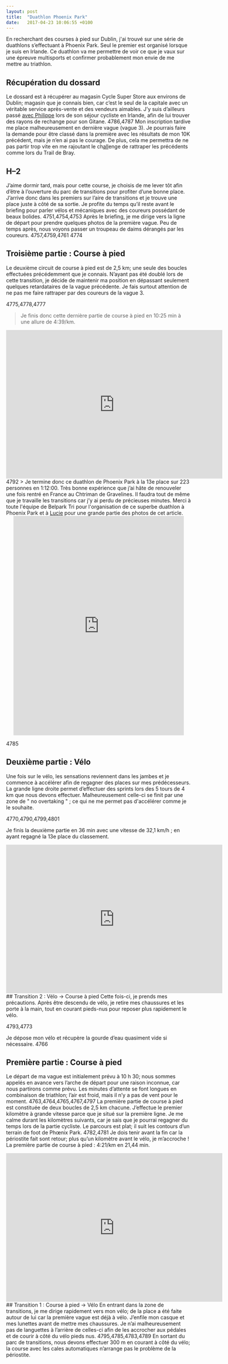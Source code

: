 ```yaml
---
layout: post
title:  "Duathlon Phoenix Park"
date:   2017-04-23 10:06:55 +0100
---
```

En recherchant des courses à pied sur Dublin, j'ai trouvé sur une série de duathlons s’effectuant à Phoenix Park.
Seul le premier est organisé lorsque je suis en Irlande.
Ce duathlon va me permettre de voir ce que je vaux sur une épreuve multisports et confirmer probablement mon envie de me mettre au triathlon.

## Récupération du dossard
Le dossard est à récupérer au magasin Cycle Super Store aux environs de Dublin; magasin que je connais bien, car c’est le seul de la capitale avec un véritable service après-vente et des vendeurs aimables.
J’y suis d’ailleurs passé <a href="https://www.strava.com/activities/937692672">avec Philippe</a> lors de son séjour cycliste en Irlande, afin de lui trouver des rayons de rechange pour son Gitane.
4786,4787
Mon inscription tardive me place malheureusement en dernière vague (vague 3).
Je pourrais faire la demande pour être classé dans la première avec les résultats de mon 10K précédent, mais je n’en ai pas le courage. De plus, cela me permettra de ne pas partir trop vite en me rajoutant le ch<a href="http://salibandy.org/viewtopic.php?t=74&start=1650">all</a>enge de rattraper les précédents comme lors du Trail de Bray.

## H–2
J’aime dormir tard, mais pour cette course, je choisis de me lever tôt afin d’être à l’ouverture du parc de transitions pour profiter d’une bonne place.
J’arrive donc dans les premiers sur l’aire de transitions et je trouve une place juste à côté de sa sortie.
Je profite du temps qu’il reste avant le briefing pour parler vélos et mécaniques avec des coureurs possédant de beaux bolides.
4751,4754,4753
Après le briefing, je me dirige vers la ligne de départ pour prendre quelques photos de la première vague.
Peu de temps après, nous voyons passer un troupeau de daims dérangés par les coureurs.
4757,4759,4761
4774
## Troisième partie : Course à pied
Le deuxième circuit de course à pied est de 2,5 km; une seule des boucles effectuées précédemment que je connais.
N’ayant pas été doublé lors de cette transition, je décide de maintenir ma position en dépassant seulement quelques retardataires de la vague précédente. Je fais surtout attention de ne pas me faire rattraper par des coureurs de la vague 3.

4775,4778,4777
> Je finis donc cette dernière partie de course à pied en 10:25 min à une allure de 4:39/km.

<center><iframe height='405' width='590' frameborder='0' allowtransparency='true' scrolling='no' src='https://www.strava.com/activities/1140269082/embed/7d344e8a6c86ea04e9a699bec28f5e53bf95f101'></iframe></center>
4792
> Je termine donc ce duathlon de Phoenix Park à la 13e place sur 223 personnes en 1:12:00.
Très bonne expérience que j’ai hâte de renouveler une fois rentré en France au Chtriman de Gravelines.
Il faudra tout de même que je travaille les transitions car j’y ai perdu de précieuses minutes.
Merci à toute l'équipe de Belpark Tri pour l'organisation de ce superbe duathlon à Phoenix Park et à <a href="https://www.facebook.com/Lcwautelet/">Lucie</a> pour une grande partie des photos de cet article.

<center><iframe title="Belpark tri" src="https://connect.garmin.com/modern/activity/embed/1691731979" width="465" height="598" frameborder="0" data-mce-fragment="1"></iframe></center>


4785
## Deuxième partie : Vélo
Une fois sur le vélo, les sensations reviennent dans les jambes et je commence à accélérer afin de regagner des places sur mes prédécesseurs.
La grande ligne droite permet d’effectuer des sprints lors des 5 tours de 4 km que nous devons effectuer.
Malheureusement celle-ci se finit par une zone de " no overtaking " ; ce qui ne me permet pas d'accélérer comme je le souhaite.

4770,4790,4799,4801

Je finis la deuxième partie en 36 min avec une vitesse de 32,1 km/h ; en ayant regagné la 13e place du classement.

<center><iframe src="https://www.strava.com/activities/1140269091/embed/11c18c59e4fae9007257c289ec68fac73c7a71db" width="590" height="405" frameborder="0" scrolling="no"></iframe></center>
## Transition 2 : Vélo -&gt; Course à pied
Cette fois-ci, je prends mes précautions. Après être descendu de vélo, je retire mes chaussures et les porte à la main, tout en courant pieds-nus pour reposer plus rapidement le vélo.

4793,4773

Je dépose mon vélo et récupère la gourde d’eau quasiment vide si nécessaire.
4766
## Première partie : Course à pied
Le départ de ma vague est initialement prévu à 10 h 30; nous sommes appelés en avance vers l’arche de départ pour une raison inconnue, car nous partirons comme prévu.
Les minutes d’attente se font longues en combinaison de triathlon; l’air est froid, mais il n’y a pas de vent pour le moment.
4763,4764,4765,4767,4797
La première partie de course à pied est constituée de deux boucles de 2,5 km chacune.
J’effectue le premier kilomètre à grande vitesse parce que je situé sur la première ligne.
Je me calme durant les kilomètres suivants, car je sais que je pourrai regagner du temps lors de la partie cycliste.
Le parcours est plat; il suit les contours d’un terrain de foot de Phœnix Park.
4782,4781
Je dois tenir avant la fin car la périostite fait sont retour; plus qu’un kilomètre avant le vélo, je m’accroche !
La première partie de course à pied : 4:21/km en 21,44 min.

<center><iframe src="https://www.strava.com/activities/1140269084/embed/d8c1aa8abe0a143be96a8627cb40fd78bc32fb8c" width="590" height="405" frameborder="0" scrolling="no"></iframe></center>
## Transition 1 : Course à pied -&gt; Vélo
En entrant dans la zone de transitions, je me dirige rapidement vers mon vélo; de la place a été faite autour de lui car la première vague est déjà à vélo.
J’enfile mon casque et mes lunettes avant de mettre mes chaussures. Je n’ai malheureusement pas de languettes à l’arrière de celles-ci afin de les accrocher aux pédales et de courir à côté du vélo pieds nus.
4795,4785,4783,4789
En sortant du parc de transitions, nous devons effectuer 300 m en courant à côté du vélo; la course avec les cales automatiques n’arrange pas le problème de la périostite.

